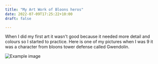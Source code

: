 ```yaml
---
title: "My Art Work of Bloons heros"
date: 2022-07-09T17:25:22+10:00
draft: false

---
```


When I did my first art it wasn't good because it needed more detail and colours so I started to practice. Here is one of my pictures when I was 9 it was a character from bloons tower defense called Gwendolin.

![Example image](/Artwork/images/IMG_9229.jpeg)

